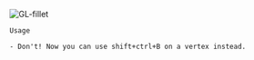 ![GL-fillet](https://github.com/zeffii/GL-fillet/raw/master/opengl_blender_overlay_drawing.png)

    Usage  

    - Don't! Now you can use shift+ctrl+B on a vertex instead.
